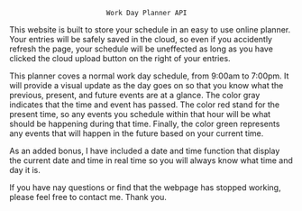 							Work Day Planner API

This website is built to store your schedule in an easy to use online planner. Your entries will be safely saved in the cloud, so even if you accidently refresh the page, your schedule will be uneffected as long as you have clicked the cloud upload button on the right of your entries.

This planner coves a normal work day schedule, from 9:00am to 7:00pm. It will provide a visual update as the day goes on so that you know what the previous, present, and future events are at a glance. The color gray indicates that the time and event has passed. The color red stand for the present time, so any events you schedule within that hour will be what should be happening during that time. Finally, the color green represents any events that will happen in the future based on your current time.

As an added bonus, I have included a date and time function that display the current date and time in real time so you will always know what time and day it is.

If you have nay questions or find that the webpage has stopped working, please feel free to contact me. Thank you.
